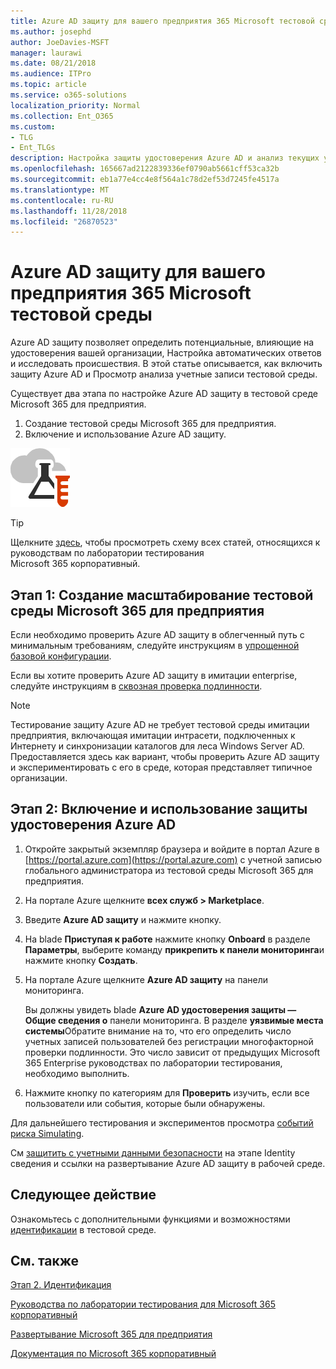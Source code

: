 ```yaml
---
title: Azure AD защиту для вашего предприятия 365 Microsoft тестовой среды
ms.author: josephd
author: JoeDavies-MSFT
manager: laurawi
ms.date: 08/21/2018
ms.audience: ITPro
ms.topic: article
ms.service: o365-solutions
localization_priority: Normal
ms.collection: Ent_O365
ms.custom:
- TLG
- Ent_TLGs
description: Настройка защиты удостоверения Azure AD и анализ текущих учетных записей в тестовой среде Microsoft 365 для предприятия.
ms.openlocfilehash: 165667ad2122839336ef0790ab5661cff53ca32b
ms.sourcegitcommit: eb1a77e4cc4e8f564a1c78d2ef53d7245fe4517a
ms.translationtype: MT
ms.contentlocale: ru-RU
ms.lasthandoff: 11/28/2018
ms.locfileid: "26870523"
---
```

# <a name="azure-ad-identity-protection-for-your-microsoft-365-enterprise-test-environment"></a>Azure AD защиту для вашего предприятия 365 Microsoft тестовой среды

Azure AD защиту позволяет определить потенциальные, влияющие на удостоверения вашей организации, Настройка автоматических ответов и исследовать происшествия. В этой статье описывается, как включить защиту Azure AD и Просмотр анализа учетные записи тестовой среды.

Существует два этапа по настройке Azure AD защиту в тестовой среде Microsoft 365 для предприятия.

1. Создание тестовой среды Microsoft 365 для предприятия.
2. Включение и использование Azure AD защиту.

![Руководства по лаборатории тестирования для Microsoft Cloud](media/m365-enterprise-test-lab-guides/cloud-tlg-icon.png) 
    
> [!TIP]
> Щелкните [здесь](https://aka.ms/m365etlgstack), чтобы просмотреть схему всех статей, относящихся к руководствам по лаборатории тестирования Microsoft 365 корпоративный.
  
## <a name="phase-1-build-out-your-microsoft-365-enterprise-test-environment"></a>Этап 1: Создание масштабирование тестовой среды Microsoft 365 для предприятия

Если необходимо проверить Azure AD защиту в облегченный путь с минимальным требованиям, следуйте инструкциям в [упрощенной базовой конфигурации](lightweight-base-configuration-microsoft-365-enterprise.md).
  
Если вы хотите проверить Azure AD защиту в имитации enterprise, следуйте инструкциям в [сквозная проверка подлинности](pass-through-auth-m365-ent-test-environment.md).
  
> [!NOTE]
> Тестирование защиту Azure AD не требует тестовой среды имитации предприятия, включающая имитации интрасети, подключенных к Интернету и синхронизации каталогов для леса Windows Server AD. Предоставляется здесь как вариант, чтобы проверить Azure AD защиту и экспериментировать с его в среде, которая представляет типичное организации. 
  
## <a name="phase-2-enable-and-use-azure-ad-identity-protection"></a>Этап 2: Включение и использование защиты удостоверения Azure AD

1. Откройте закрытый экземпляр браузера и войдите в портал Azure в [https://portal.azure.com](https://portal.azure.com) с учетной записью глобального администратора из тестовой среды Microsoft 365 для предприятия.
2. На портале Azure щелкните **всех служб > Marketplace**.
3. Введите **Azure AD защиту** и нажмите кнопку.
4. На blade **Приступая к работе** нажмите кнопку **Onboard** в разделе **Параметры**, выберите команду **прикрепить к панели мониторинга**и нажмите кнопку **Создать**.
5. На портале Azure щелкните **Azure AD защиту** на панели мониторинга. 

   Вы должны увидеть blade **Azure AD удостоверения защиты — Общие сведения о** панели мониторинга. В разделе **уязвимые места системы**Обратите внимание на то, что его определить число учетных записей пользователей без регистрации многофакторной проверки подлинности. Это число зависит от предыдущих Microsoft 365 Enterprise руководствах по лаборатории тестирования, необходимо выполнить.

6. Нажмите кнопку по категориям для **Проверить** изучить, если все пользователи или события, которые были обнаружены.

Для дальнейшего тестирования и экспериментов просмотра [событий риска Simulating](https://docs.microsoft.com/azure/active-directory/active-directory-identityprotection-playbook).

См [защитить с учетными данными безопасности](identity-azure-ad-identity-protection.md) на этапе Identity сведения и ссылки на развертывание Azure AD защиту в рабочей среде.

## <a name="next-step"></a>Следующее действие

Ознакомьтесь с дополнительными функциями и возможностями [идентификации](m365-enterprise-test-lab-guides.md#identity) в тестовой среде.

## <a name="see-also"></a>См. также

[Этап 2. Идентификация](identity-infrastructure.md)

[Руководства по лаборатории тестирования для Microsoft 365 корпоративный](m365-enterprise-test-lab-guides.md)

[Развертывание Microsoft 365 для предприятия](deploy-microsoft-365-enterprise.md)

[Документация по Microsoft 365 корпоративный](https://docs.microsoft.com/microsoft-365-enterprise/)
